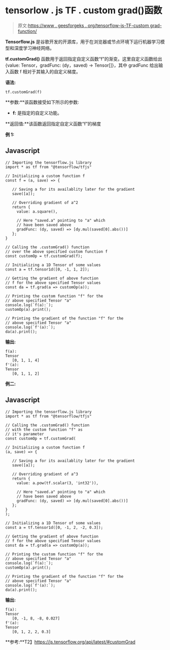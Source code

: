 # tensorlow . js TF . custom grad()函数

> 原文:[https://www . geesforgeks . org/tensorflow-js-TF-custom grad-function/](https://www.geeksforgeeks.org/tensorflow-js-tf-customgrad-function/)

**Tensorflow.js** 是谷歌开发的开源库，用于在浏览器或节点环境下运行机器学习模型和深度学习神经网络。

**tf.customGrad()** 函数用于返回指定自定义函数“f”的渐变。这里自定义函数给出{value: Tensor，gradFunc: (dy，saved) → Tensor[]}，其中 gradFunc 给出输入函数 f 相对于其输入的自定义梯度。

**语法:**

```
tf.customGrad(f)
```

**参数:**该函数接受如下所示的参数:

*   **f:** 是指定的自定义功能。

**返回值:**该函数返回指定自定义函数“f”的梯度

**例 1:**

## Javascript

```
// Importing the tensorflow.js library
import * as tf from "@tensorflow/tfjs"

// Initializing a custom function f
const f = (a, save) => {

   // Saving a for its availablity later for the gradient
   save([a]);

   // Overriding gradient of a^2
   return {
     value: a.square(),

     // Here "saved.a" pointing to "a" which
     // have been saved above
     gradFunc: (dy, saved) => [dy.mul(saved[0].abs())]
   };
}

// Calling the .customGrad() function 
// over the above specified custom function f
const customOp = tf.customGrad(f);

// Initializing a 1D Tensor of some values
const a = tf.tensor1d([0, -1, 1, 2]);

// Getting the gradient of above function
// f for the above specified Tensor values
const da = tf.grad(a => customOp(a));

// Printing the custom function "f" for the
// above specified Tensor "a"
console.log(`f(a):`);
customOp(a).print();

// Printing the gradient of the function "f" for the
// above specified Tensor "a"
console.log(`f'(a):`);
da(a).print();
```

**输出:**

```
f(a):
Tensor
   [0, 1, 1, 4]
f'(a):
Tensor
   [0, 1, 1, 2]
```

**例二:**

## Javascript

```
// Importing the tensorflow.js library
import * as tf from "@tensorflow/tfjs"

// Calling the .customGrad() function 
// with the custom function "f" as 
// it's parameter
const customOp = tf.customGrad(

// Initializing a custom function f
(a, save) => {

   // Saving a for its availablity later for the gradient
   save([a]);

   // Overriding gradient of a^3
   return {
     value: a.pow(tf.scalar(3, 'int32')),

     // Here "saved.a" pointing to "a" which
     // have been saved above
     gradFunc: (dy, saved) => [dy.mul(saved[0].abs())]
   };
}
);

// Initializing a 1D Tensor of some values
const a = tf.tensor1d([0, -1, 2, -2, 0.3]);

// Getting the gradient of above function
// f for the above specified Tensor values
const da = tf.grad(a => customOp(a));

// Printing the custom function "f" for the
// above specified Tensor "a"
console.log(`f(a):`);
customOp(a).print();

// Printing the gradient of the function "f" for the
// above specified Tensor "a"
console.log(`f'(a):`);
da(a).print();
```

**输出:**

```
f(a):
Tensor
   [0, -1, 8, -8, 0.027]
f'(a):
Tensor
   [0, 1, 2, 2, 0.3]
```

**参考:**T2】https://js.tensorflow.org/api/latest/#customGrad